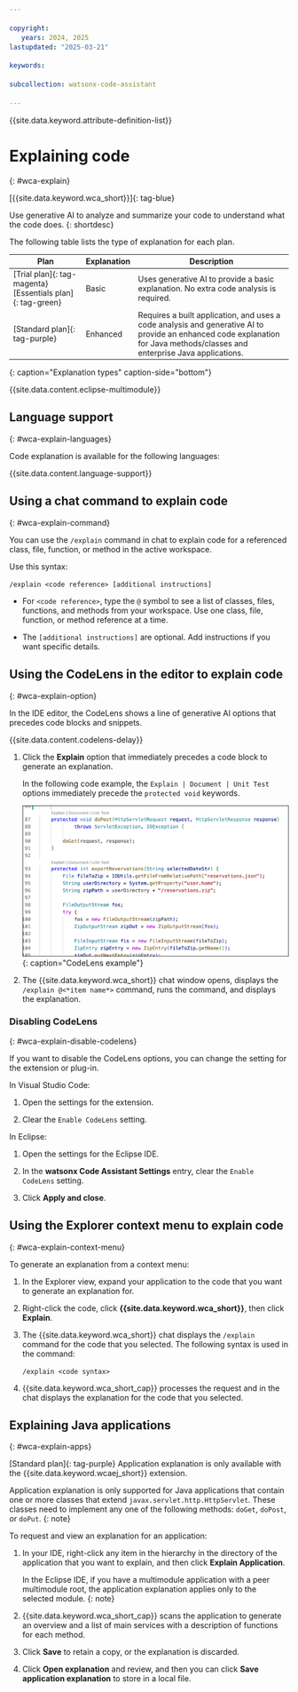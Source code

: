 ```yaml
---

copyright:
   years: 2024, 2025
lastupdated: "2025-03-21"

keywords:

subcollection: watsonx-code-assistant

---
```


{{site.data.keyword.attribute-definition-list}}

# Explaining code
{: #wca-explain}

[{{site.data.keyword.wca_short}}]{: tag-blue}

Use generative AI to analyze and summarize your code to understand what the code does.
{: shortdesc}

The following table lists the type of explanation for each plan.

| Plan | Explanation | Description |
| --- | --- | --- |
| [Trial plan]{: tag-magenta} [Essentials plan]{: tag-green} | Basic | Uses generative AI to provide a basic explanation. No extra code analysis is required. |
| [Standard plan]{: tag-purple} | Enhanced | Requires a built application, and uses a code analysis and generative AI to provide an enhanced code explanation for Java methods/classes and enterprise Java applications. |
{: caption="Explanation types" caption-side="bottom"}

{{site.data.content.eclipse-multimodule}}

## Language support 
{: #wca-explain-languages} 

Code explanation is available for the following languages:

{{site.data.content.language-support}}

## Using a chat command to explain code
{: #wca-explain-command}

You can use the `/explain` command in chat to explain code for a referenced class, file, function, or method in the active workspace.

Use this syntax:

`/explain <code reference> [additional instructions]`

- For `<code reference>`, type the `@` symbol to see a list of classes, files, functions, and methods from your workspace. Use one class, file, function, or method reference at a time.

- The `[additional instructions]` are optional. Add instructions if you want specific details.

## Using the CodeLens in the editor to explain code
{: #wca-explain-option}

In the IDE editor, the CodeLens shows a line of generative AI options that precedes code blocks and snippets.  

{{site.data.content.codelens-delay}}

1. Click the **Explain** option that immediately precedes a code block to generate an explanation.

   In the following code example, the `Explain | Document | Unit Test` options immediately precede the `protected void` keywords.

   ![CodeLens example](images/codelens.png){: caption="CodeLens example"}

1. The {{site.data.keyword.wca_short}} chat window opens, displays the `/explain @<*item name*>` command, runs the command, and displays the explanation. 

### Disabling CodeLens
{: #wca-explain-disable-codelens}

If you want to disable the CodeLens options, you can change the setting for the extension or plug-in.

In Visual Studio Code:

1. Open the settings for the extension.

1. Clear the `Enable CodeLens` setting.

In Eclipse:

1. Open the settings for the Eclipse IDE.

1. In the **watsonx Code Assistant Settings** entry, clear the `Enable CodeLens` setting.

1. Click **Apply and close**. 

## Using the Explorer context menu to explain code
{: #wca-explain-context-menu}

To generate an explanation from a context menu:

1. In the Explorer view, expand your application to the code that you want to generate an explanation for.

1. Right-click the code, click **{{site.data.keyword.wca_short}}**, then click **Explain**.

1. The {{site.data.keyword.wca_short}} chat displays the `/explain` command for the code that you selected. The following syntax is used in the command:

   `/explain <code syntax>`

1. {{site.data.keyword.wca_short_cap}} processes the request and in the chat displays the explanation for the code that you selected. 



## Explaining Java applications
{: #wca-explain-apps}

[Standard plan]{: tag-purple} Application explanation is only available with the {{site.data.keyword.wcaej_short}} extension. 

Application explanation is only supported for Java applications that contain one or more classes that extend `javax.servlet.http.HttpServlet`. These classes need to implement any one of the following methods: `doGet`, `doPost`, or `doPut`.
{: note}

To request and view an explanation for an application:

1. In your IDE, right-click any item in the hierarchy in the directory of the application that you want to explain, and then click **Explain Application**.

   In the Eclipse IDE, if you have a multimodule application with a peer multimodule root, the application explanation applies only to the selected module.
   {: note}

1. {{site.data.keyword.wca_short_cap}} scans the application to generate an overview and a list of main services with a description of functions for each method.
1. Click **Save** to retain a copy, or the explanation is discarded.
1. Click **Open explanation** and review, and then you can click **Save application explanation** to store in a local file.
